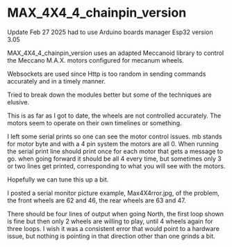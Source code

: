 # MAX_4X4_4_chainpin_version

Update Feb 27 2025 had to use Arduino boards manager Esp32 version 3.05


MAX_4X4_4_chainpin_version uses an adapted Meccanoid library to control the Meccano M.A.X. motors configured for mecanum wheels.

Websockets are used since Http is too random in sending commands accurately and in a timely manner.  

Tried to break down the modules better but some of the techniques are elusive.


This is as far as I got to date, the wheels are not controlled accurately.  The motors seem to operate on their own timelines or something.

I left some serial prints so one can see the motor control issues.  mb stands for motor byte and with a 4 pin system the motors are all 0. 
When running the serial print line should print once for each motor that gets a message to go.  when going forward it should be all 4 every time, 
but sometimes only 3 or two lines get printed, corresponding to what you will see with the motors.

Hopefully we can tune this up a bit.

I posted a serial monitor picture example, Max4X4rror.jpg, of the problem, the front wheels are 62 and 46, the rear wheels are 63 and 47.

There should be four lines of output when going North, the first loop shown is fine but then only 2 wheels are willing to play, until 4 wheels again for three loops.  I wish it was a consistent error that would point to a hardware issue, but nothing is pointing in that direction other than one grinds a bit.
